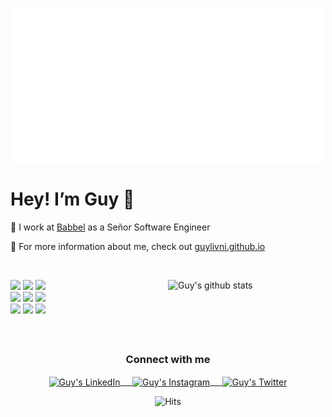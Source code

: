 <p align="center">
  <img align="center" src="https://github.com/GuyLivni/GuyLivni/blob/master/hello.gif" width="500px" height="250px">
</p>

# Hey! I’m Guy :wave: 

💼 I work at <a href="https://www.babbel.com">Babbel</a> as a Señor Software Engineer <br/>

:barber: For more information about me, check out <a href="https://guylivni.github.io/">guylivni.github.io</a>

<br />
<p>
  <a href="https://github.com/onimur/handle-path-oz">
    <img width="50%" align="right" alt="Guy's github stats" src="https://github-readme-stats.vercel.app/api?username=GuyLivni&show_icons=true&theme=cobalt" />
  </a>
  <code><img width="10%" src="https://www.vectorlogo.zone/logos/reactjs/reactjs-ar21.svg"></code>
  <code><img width="10%" src="https://www.vectorlogo.zone/logos/javascript/javascript-ar21.svg"></code>
  <code><img width="10%" src="https://www.vectorlogo.zone/logos/nodejs/nodejs-ar21.svg"></code>
  <br />
  <code><img width="10%" src="https://www.vectorlogo.zone/logos/amazon_aws/amazon_aws-ar21.svg"></code>
  <code><img width="10%" src="https://www.vectorlogo.zone/logos/jestjsio/jestjsio-ar21.svg"></code>
  <code><img width="10%" src="https://www.vectorlogo.zone/logos/js_webpack/js_webpack-ar21.svg"></code>
  <br />
  <code><img width="10%" src="https://www.vectorlogo.zone/logos/w3_html5/w3_html5-ar21.svg"></code>
  <code><img width="10%" src="https://www.vectorlogo.zone/logos/gatsbyjs/gatsbyjs-ar21.svg"></code>
  <code><img width="10%" src="https://www.vectorlogo.zone/logos/travis-ci/travis-ci-ar21.svg"></code>
</p>
<br />

##

<div align="center">
  <h3 align="center">Connect with me</h3>
</div>
<p align="center">
 <a href="https://www.linkedin.com/in/guylivni/" target="blank">
  <img align="center" alt="Guy's LinkedIn" width="30px" src="https://www.vectorlogo.zone/logos/linkedin/linkedin-icon.svg" /> &nbsp; &nbsp;
 </a>
 <a href="https://www.instagram.com/guylivni/" target="blank">
  <img align="center" alt="Guy's Instagram" width="30px" src="https://www.vectorlogo.zone/logos/instagram/instagram-icon.svg" /> &nbsp; &nbsp;
 </a>
 <a href="https://twitter.com/guy_livni" target="blank">
  <img align="center" alt="Guy's Twitter" width="30px" src="https://www.vectorlogo.zone/logos/twitter/twitter-official.svg" />
 </a>
</p>
<p align="center">
  <img src="https://hits.seeyoufarm.com/api/count/incr/badge.svg?url=https://github.com/GuyLivni" alt="Hits" />
</p>


